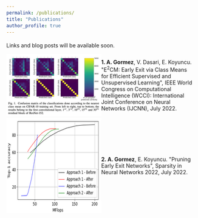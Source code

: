 ```yaml
---
permalink: /publications/
title: "Publications"
author_profile: true
---
```


Links and blog posts will be available soon.

<style>
div {
  padding-right: 10px;
  padding-bottom: 5px;
}
.box {
   display: flex;
   align-items:center;
}
</style>


<div class="box">
  <img style="vertical-align:middle; float: left" src="/assets/publications/e2cmfig.png" alt="">
  <span style=""><b>1. A. Gormez</b>, V. Dasari, E. Koyuncu. "E<sup>2</sup>CM: Early Exit via Class Means for Efficient Supervised and Unsupervised Learning", IEEE World Congress on Computational Intelligence (WCCI): International Joint Conference on Neural Networks (IJCNN), July 2022.</span>
</div>


<div class="box">
  <img style="vertical-align:middle; float: left" src="/assets/publications/snnfig.png" alt="">
  <span style=""><b>2. A. Gormez</b>, E. Koyuncu. "Pruning Early Exit Networks", Sparsity in Neural Networks 2022, July 2022.
</div>